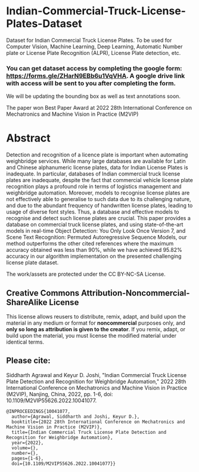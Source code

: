 # Indian-Commercial-Truck-License-Plates-Dataset
Dataset for Indian Commercial Truck License Plates. To be used for Computer Vision, Machine Learning, Deep Learning, Automatic Number plate or License Plate Recognition (ALPR), License Plate detection, etc.

### You can get dataset access by completing the google form: https://forms.gle/ZHarN9EBb6u1VqVHA. A google drive link with access will be sent to you after completing the form. 

We will be updating the bounding box as well as text annotations soon.

The paper won Best Paper Award at 2022 28th International Conference on Mechatronics and Machine Vision in Practice (M2VIP)

# Abstract
Detection and recognition of a licence plate is important when automating weighbridge services. While many large databases are available for Latin and Chinese alphanumeric license plates, data for Indian License Plates is inadequate. In particular, databases of Indian commercial truck license plates are inadequate, despite the fact that commercial vehicle license plate recognition plays a profound role in terms of logistics management and weighbridge automation. Moreover, models to recognise license plates are not effectively able to generalise to such data due to its challenging nature, and due to the abundant frequency of handwritten license plates, leading to usage of diverse font styles. Thus, a database and effective models to recognise and detect such license plates are crucial. This paper provides a database on commercial truck license plates, and using state-of-the-art models in real-time Object Detection: You Only Look Once Version 7, and Scene Text Recognition: Permuted Autoregressive Sequence Models, our method outperforms the other cited references where the maximum accuracy obtained was less than 90%, while we have achieved 95.82% accuracy in our algorithm implementation on the presented challenging license plate dataset.

The work/assets are protected under the CC BY-NC-SA License.

## Creative Commons Attribution-Noncommercial-ShareAlike License
This license allows reusers to distribute, remix, adapt, and build upon the material in any medium or format for **noncommercial** purposes only, and **only so long as attribution is given to the creator**. If you remix, adapt, or build upon the material, you must license the modified material under identical terms.


## Please cite: 

Siddharth Agrawal and Keyur D. Joshi, "Indian Commercial Truck License Plate Detection and Recognition for Weighbridge Automation," 2022 28th International Conference on Mechatronics and Machine Vision in Practice (M2VIP), Nanjing, China, 2022, pp. 1-6, doi: 10.1109/M2VIP55626.2022.10041077.

```
@INPROCEEDINGS{10041077,
  author={Agrawal, Siddharth and Joshi, Keyur D.},
  booktitle={2022 28th International Conference on Mechatronics and Machine Vision in Practice (M2VIP)}, 
  title={Indian Commercial Truck License Plate Detection and Recognition for Weighbridge Automation}, 
  year={2022},
  volume={},
  number={},
  pages={1-6},
  doi={10.1109/M2VIP55626.2022.10041077}}
```
